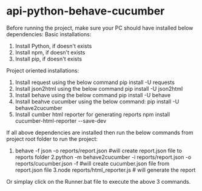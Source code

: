 # api-python-behave-cucumber

Before running the project, make sure your PC should have installed below dependencies:
Basic installations:
1. Install Python, if doesn't exists
2. Install npm, if doesn't exists
3. Install pip, if doesn't exists


Project oriented installations:
1. Install request using the below command
pip install -U requests
2. Install json2html using the below command
pip install -U json2html
3. Install behave using the below command
pip install -U behave
4. Install beahve cucumber using the below command:
pip install -U behave2cucumber
5. Install cumber html reporter for generating reports
npm install cucumber-html-reporter --save-dev

If all above dependencies are installed then run the below commands from project root folder to run the project:

1. behave -f json -o reports/report.json #will create report.json file to reports folder
2.python -m behave2cucumber -i reports/report.json -o reports/cucumber.json -f #will create cucumber.json file from report.json file
3.node reports/html_reporter.js # will generate the report


Or simplay click on the Runner.bat file to execute the above 3 commands.
